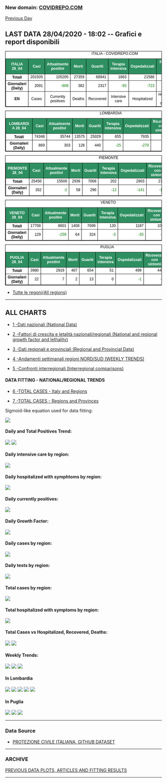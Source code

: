 <!-- start -->
### New domain: <a href="https://www.covidrepo.com/">COVIDREPO.COM</a>
[Previous Day](/index_27_04.md)
## LAST DATA 28/04/2020 - 18:02 -- Grafici e report disponibili

<table style=" color:black; font-size:12; font-family:arial; text-align:center; " cellpadding="2.5" cellspacing="0" border="1" bordercolor="black" bgcolor="#FFFFFF">
<caption>ITALIA - COVIDREPO.COM</caption>
<tr style="color:#FFFFFF;background:#2E9061">
<th>ITALIA 28_04</th>
<th>Casi</th>
<th>Attualmente positivi</th>
<th>Morti</th>
<th>Guariti</th>
<th>Terapia intensiva</th>
<th>Ospedalizzati</th>
<th>Ricoverati con sintomi</th>
<th>Isolamento domiciliare</th>
<th>Tamponi</th>
</tr>
<tr>
<th>Totali</th>
<td align="right"> 201505</td>
<td align="right"> 105205</td>
<td align="right"> 27359</td>
<td align="right"> 68941</td>
<td align="right"> 1863</td>
<td align="right"> 21586</td>
<td align="right"> 19723</td>
<td align="right"> 83619</td>
<td align="right"> 1846934</td>
</tr>
<tr>
<th>Giornalieri (Daily)</th>
<td align="right"> 2091</td>
<td align="right" style=" color:green; "> -608</td>
<td align="right"> 382</td>
<td align="right"> 2317</td>
<td align="right" style=" color:green; "> -93</td>
<td align="right" style=" color:green; "> -723</td>
<td align="right" style=" color:green; "> -630</td>
<td align="right"> 115</td>
<td align="right"> 57272</td>
</tr>
<tr>
<th>EN</th>
<td>Cases</td>
<td>Currently positives</td>
<td>Deaths</td>
<td>Recovered</td>
<td>Intensive care</td>
<td>Hospitalized</td>
<td>Hospitalized with symptoms</td>
<td>Home isolation</td>
<td>Tests</td>
</tr>
</table>

<table style=" color:black; font-size:12; font-family:arial; text-align:center; " cellpadding="2.5" cellspacing="0" border="1" bordercolor="black" bgcolor="#FFFFFF">
<caption>LOMBARDIA</caption>
<tr style="color:#FFFFFF;background:#2E9061">
<th>LOMBARDIA 28_04</th>
<th>Casi</th>
<th>Attualmente positivi</th>
<th>Morti</th>
<th>Guariti</th>
<th>Terapia intensiva</th>
<th>Ospedalizzati</th>
<th>Ricoverati con sintomi</th>
<th>Isolamento domiciliare</th>
<th>Tamponi</th>
</tr>
<tr>
<th>Totali</th>
<td align="right"> 74348</td>
<td align="right"> 35744</td>
<td align="right"> 13575</td>
<td align="right"> 25029</td>
<td align="right"> 655</td>
<td align="right"> 7935</td>
<td align="right"> 7280</td>
<td align="right"> 27809</td>
<td align="right"> 351423</td>
</tr>
<tr>
<th>Giornalieri (Daily)</th>
<td align="right"> 869</td>
<td align="right"> 303</td>
<td align="right"> 126</td>
<td align="right"> 440</td>
<td align="right" style=" color:green; "> -25</td>
<td align="right" style=" color:green; "> -270</td>
<td align="right" style=" color:green; "> -245</td>
<td align="right"> 573</td>
<td align="right"> 8573</td>
</tr>
</table>

<table style=" color:black; font-size:12; font-family:arial; text-align:center; " cellpadding="2.5" cellspacing="0" border="1" bordercolor="black" bgcolor="#FFFFFF">
<caption>PIEMONTE</caption>
<tr style="color:#FFFFFF;background:#2E9061">
<th>PIEMONTE 28_04</th>
<th>Casi</th>
<th>Attualmente positivi</th>
<th>Morti</th>
<th>Guariti</th>
<th>Terapia intensiva</th>
<th>Ospedalizzati</th>
<th>Ricoverati con sintomi</th>
<th>Isolamento domiciliare</th>
<th>Tamponi</th>
</tr>
<tr>
<th>Totali</th>
<td align="right"> 25450</td>
<td align="right"> 15506</td>
<td align="right"> 2936</td>
<td align="right"> 7008</td>
<td align="right"> 202</td>
<td align="right"> 2903</td>
<td align="right"> 2701</td>
<td align="right"> 12603</td>
<td align="right"> 144531</td>
</tr>
<tr>
<th>Giornalieri (Daily)</th>
<td align="right"> 352</td>
<td align="right" style=" color:green; "> -2</td>
<td align="right"> 58</td>
<td align="right"> 296</td>
<td align="right" style=" color:green; "> -12</td>
<td align="right" style=" color:green; "> -141</td>
<td align="right" style=" color:green; "> -129</td>
<td align="right"> 139</td>
<td align="right"> 5183</td>
</tr>
</table>

<table style=" color:black; font-size:12; font-family:arial; text-align:center; " cellpadding="2.5" cellspacing="0" border="1" bordercolor="black" bgcolor="#FFFFFF">
<caption>VENETO</caption>
<tr style="color:#FFFFFF;background:#2E9061">
<th>VENETO 28_04</th>
<th>Casi</th>
<th>Attualmente positivi</th>
<th>Morti</th>
<th>Guariti</th>
<th>Terapia intensiva</th>
<th>Ospedalizzati</th>
<th>Ricoverati con sintomi</th>
<th>Isolamento domiciliare</th>
<th>Tamponi</th>
</tr>
<tr>
<th>Totali</th>
<td align="right"> 17708</td>
<td align="right"> 8601</td>
<td align="right"> 1408</td>
<td align="right"> 7699</td>
<td align="right"> 120</td>
<td align="right"> 1187</td>
<td align="right"> 1067</td>
<td align="right"> 7414</td>
<td align="right"> 328218</td>
</tr>
<tr>
<th>Giornalieri (Daily)</th>
<td align="right"> 129</td>
<td align="right" style=" color:green; "> -259</td>
<td align="right"> 64</td>
<td align="right"> 324</td>
<td align="right" style=" color:green; "> -3</td>
<td align="right" style=" color:green; "> -35</td>
<td align="right" style=" color:green; "> -32</td>
<td align="right" style=" color:green; "> -224</td>
<td align="right"> 8191</td>
</tr>
</table>

<table style=" color:black; font-size:12; font-family:arial; text-align:center; " cellpadding="2.5" cellspacing="0" border="1" bordercolor="black" bgcolor="#FFFFFF">
<caption>PUGLIA</caption>
<tr style="color:#FFFFFF;background:#2E9061">
<th>PUGLIA 28_04</th>
<th>Casi</th>
<th>Attualmente positivi</th>
<th>Morti</th>
<th>Guariti</th>
<th>Terapia intensiva</th>
<th>Ospedalizzati</th>
<th>Ricoverati con sintomi</th>
<th>Isolamento domiciliare</th>
<th>Tamponi</th>
</tr>
<tr>
<th>Totali</th>
<td align="right"> 3980</td>
<td align="right"> 2919</td>
<td align="right"> 407</td>
<td align="right"> 654</td>
<td align="right"> 51</td>
<td align="right"> 499</td>
<td align="right"> 448</td>
<td align="right"> 2420</td>
<td align="right"> 58496</td>
</tr>
<tr>
<th>Giornalieri (Daily)</th>
<td align="right"> 22</td>
<td align="right"> 7</td>
<td align="right"> 2</td>
<td align="right"> 13</td>
<td align="right"> 0</td>
<td align="right" style=" color:green; "> -1</td>
<td align="right" style=" color:green; "> -1</td>
<td align="right"> 8</td>
<td align="right"> 1520</td>
</tr>
</table>


- [Tutte le regoni(All regions)](/Tables/regionsTable_28_04.md)

---

## ALL CHARTS

- [1 -Dati nazionali (National Data)](/RUN_28_04/RUN0/RUN.html)

- [2 -Fattori di crescita e letalità nazionali/regionali (National and regional growth factor and lethality)](/RUN_28_04/RUN6/RUN.html)

- [3 -Dati regionali e provinciali (Regional and Provincial Data)](/RUN_28_04/RUN2/RUN.html)

- [4 -Andamenti settimanali regioni NORD/SUD (WEEKLY TRENDS)](/RUN_28_04/RUN5/RUN.html)

- [5 -Confronti interregionali (Interregional comparisons)](/RUN_28_04/RUN4/RUN.html)

#### DATA FITTING - NATIONAL/REGIONAL TRENDS

- [6 -TOTAL CASES - Italy and Regions](/RUN_28_04/RUN1/RUN.html)

- [7 -TOTAL CASES - Regions and Provinces](/RUN_28_04/RUN13/RUN.html)

Sigmoid-like equation used for data fitting:

<img src="http://latex.codecogs.com/svg.latex?Sig = \frac{a}{e^{b(x+c)} + a1e^{b1(x+c1)} - d}" border="0"/>

#### Daily and Total Positives Trend:
<img src="https://marcelchiarello.github.io/showdata/RUN_28_04/RUN1/RUN_DATA_FIT_TOTAL_CASES_ITALY_REGIONS_01.png">
<img src="https://marcelchiarello.github.io/showdata/RUN_28_04/RUN1/RUN_DATA_FIT_TOTAL_CASES_ITALY_REGIONS_02.png">

#### Daily intensive care by region:
<img src="https://marcelchiarello.github.io/showdata/RUN_28_04/RUN4/RUN_INTEREGION_13.png">

#### Daily hospitalized with symphtoms by region:
<img src="https://marcelchiarello.github.io/showdata/RUN_28_04/RUN4/RUN_INTEREGION_14.png">

#### Daily currently positives:
<img src="https://marcelchiarello.github.io/showdata/RUN_28_04/RUN4/RUN_INTEREGION_15.png">

#### Daily Growth Factor:
<img src="https://marcelchiarello.github.io/showdata/RUN_28_04/RUN6/RUN_FACTORS_01.png">

#### Daily cases by region:
<img src="https://marcelchiarello.github.io/showdata/RUN_28_04/RUN4/RUN_INTEREGION_11.png">

#### Daily tests by region:
<img src="https://marcelchiarello.github.io/showdata/RUN_28_04/RUN4/RUN_INTEREGION_12.png">

#### Total cases by region:
<img src="https://marcelchiarello.github.io/showdata/RUN_28_04/RUN4/RUN_INTEREGION_01.png">

#### Total hospitalized with symptoms by region:
<img src="https://marcelchiarello.github.io/showdata/RUN_28_04/RUN4/RUN_INTEREGION_05.png">

#### Total Cases vs Hospitalized, Recovered, Deaths:
<img src="https://marcelchiarello.github.io/showdata/RUN_28_04/RUN0/RUN_DATA_ITALIA_01.png">


<img src="https://marcelchiarello.github.io/showdata/RUN_28_04/RUN0/RUN_DATA_ITALIA_04.png">

#### Weekly Trends:
<img src="https://marcelchiarello.github.io/showdata/RUN_28_04/RUN5/RUN_NEWTRENDS_01.png">
<img src="https://marcelchiarello.github.io/showdata/RUN_28_04/RUN5/RUN_NEWTRENDS_02.png">
<img src="https://marcelchiarello.github.io/showdata/RUN_28_04/RUN5/RUN_NEWTRENDS_03.png">


#### In Lombardia
<img src="https://marcelchiarello.github.io/showdata/RUN_28_04/RUN2/RUN_DATA_PROVINCE_08.png">
<img src="https://marcelchiarello.github.io/showdata/RUN_28_04/RUN1/RUN_DATA_FIT_TOTAL_CASES_ITALY_REGIONS_05.png">
<img src="https://marcelchiarello.github.io/showdata/RUN_28_04/RUN1/RUN_DATA_FIT_TOTAL_CASES_ITALY_REGIONS_06.png">
<img src="https://marcelchiarello.github.io/showdata/RUN_28_04/RUN13/RUN_DATA_FIT_TOTAL_CASES_PROVINCES_18.png">
<img src="https://marcelchiarello.github.io/showdata/RUN_28_04/RUN13/RUN_DATA_FIT_TOTAL_CASES_PROVINCES_20.png">

#### In Puglia
<img src="https://marcelchiarello.github.io/showdata/RUN_28_04/RUN2/RUN_DATA_PROVINCE_01.png">
<img src="https://marcelchiarello.github.io/showdata/RUN_28_04/RUN1/RUN_DATA_FIT_TOTAL_CASES_ITALY_REGIONS_03.png">
<img src="https://marcelchiarello.github.io/showdata/RUN_28_04/RUN1/RUN_DATA_FIT_TOTAL_CASES_ITALY_REGIONS_04.png">

---

### Data Source

- [PROTEZIONE CIVILE ITALIANA, GITHUB DATASET](https://github.com/pcm-dpc/COVID-19)

---

### ARCHIVE
[PREVIOUS DATA,PLOTS, ARTICLES AND FITTING RESULTS](/archive.md)

---
